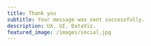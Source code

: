 ```yaml
---
title: Thank you
subtitle: Your message was sent successfully.
description: UX. UI. DataViz.
featured_image: /images/social.jpg
---
```

